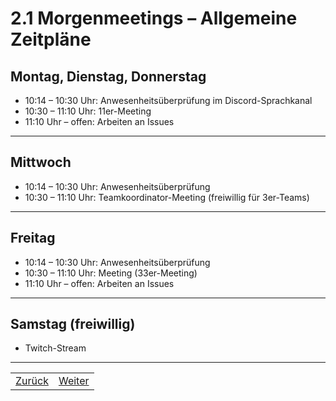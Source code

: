 # 2.1 Morgenmeetings – Allgemeine Zeitpläne

## Montag, Dienstag, Donnerstag

- 10:14 – 10:30 Uhr: Anwesenheitsüberprüfung im Discord-Sprachkanal
- 10:30 – 11:10 Uhr: 11er-Meeting
- 11:10 Uhr – offen: Arbeiten an Issues

---

## Mittwoch

- 10:14 – 10:30 Uhr: Anwesenheitsüberprüfung
- 10:30 – 11:10 Uhr: Teamkoordinator-Meeting (freiwillig für 3er-Teams)

---

## Freitag

- 10:14 – 10:30 Uhr: Anwesenheitsüberprüfung
- 10:30 – 11:10 Uhr: Meeting (33er-Meeting)
- 11:10 Uhr – offen: Arbeiten an Issues

---

## Samstag (freiwillig)

- Twitch-Stream

---

| | |
| --- | --- |
| [Zurück](/docs/2/README.md) | [Weiter](2/2/README.md) |
